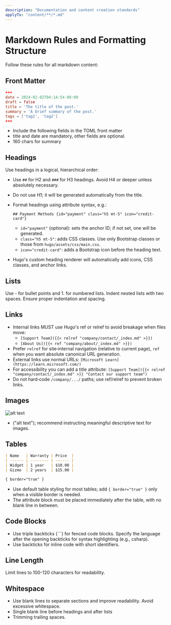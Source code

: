 ```yaml
---
description: "Documentation and content creation standards"
applyTo: "content/**/*.md"
---
```


# Markdown Rules and Formatting Structure

Follow these rules for all markdown content:

## Front Matter

```toml
+++
date = 2024-02-02T04:14:54-08:00
draft = false
title = 'The title of the post.'
summary = 'A brief summary of the post.'
tags = ['tag1', 'tag2']
+++
```

- Include the following fields in the TOML front matter
- title and date are mandatory, other fields are optional.
- 160 chars for summary

## Headings

Use headings in a logical, hierarchical order:

- Use `##` for H2 and `###` for H3 headings. Avoid H4 or deeper unless absolutely necessary.
- Do not use H1; it will be generated automatically from the title.
- Format headings using attribute syntax, e.g.:

  `## Payment Methods {id="payment" class="h5 mt-5" icon="credit-card"}`

  - `id="payment"` (optional): sets the anchor ID; if not set, one will be generated.
  - `class="h5 mt-5"`: adds CSS classes. Use only Bootstrap classes or those from `hugo/assets/css/main.css`.
  - `icon="credit-card"`: adds a Bootstrap icon before the heading text.

- Hugo's custom heading renderer will automatically add icons, CSS classes, and anchor links.

## Lists

Use - for bullet points and 1. for numbered lists. Indent nested lists with two spaces. Ensure proper indentation and spacing.

## Links

- Internal links MUST use Hugo's ref or relref to avoid breakage when files move:
  - `[Support Team]({{< relref "company/contact/_index.md" >}})`
  - `[About Us]({{< ref "company/about/_index.md" >}})`
- Prefer `relref` for site‑internal navigation (relative to current page), `ref` when you want absolute canonical URL generation.
- External links use normal URLs: `[Microsoft Learn](https://learn.microsoft.com/)`
- For accessibility you can add a title attribute: `[Support Team]({{< relref "company/contact/_index.md" >}} "Contact our support team")`
- Do not hard‑code `/company/.../` paths; use ref/relref to prevent broken links.

## Images

![alt text](images/product/widget.jpg)

- ("alt text"); recommend instructing meaningful descriptive text for images.

## Tables

```markdown
| Name   | Warranty | Price  |
| ------ | -------- | ------ |
| Widget | 1 year   | $10.00 |
| Gizmo  | 2 years  | $15.00 |

{ border="true" }
```

- Use default table styling for most tables; add `{ border="true" }` only when a visible border is needed.
- The attribute block must be placed immediately after the table, with no blank line in between.

## Code Blocks

- Use triple backticks (```) for fenced code blocks. Specify the language after the opening backticks for syntax highlighting (e.g., csharp).
- Use backticks for inline code with short identifiers.

## Line Length

Limit lines to 100-120 characters for readability.

## Whitespace

- Use blank lines to separate sections and improve readability. Avoid excessive whitespace.
- Single blank line before headings and after lists
- Trimming trailing spaces.
